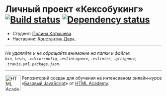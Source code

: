 # Личный проект «Кексобукинг» [![Build status][travis-image]][travis-url] [![Dependency status][dependency-image]][dependency-url]

* Студент: [Полина Катышева](https://up.htmlacademy.ru/javascript/8/user/262423).
* Наставник: [Константин Дарк](https://htmlacademy.ru/profile/id353169).

---

_Не удаляйте и не обращайте внимание на папки и файлы:_<br>
_`bin`, `tests`, `.editorconfig`, `.eslintignore`, `.eslintrc`, `.gitignore`, `.travis.yml`, `package.json`._

---

<a href="https://htmlacademy.ru/intensive/javascript"><img align="left" width="50" height="50" title="HTML Academy" src="https://up.htmlacademy.ru/static/img/intensive/javascript/logo-for-github.svg"></a>

Репозиторий создан для обучения на интенсивном онлайн‑курсе «[Базовый JavaScript](https://htmlacademy.ru/intensive/javascript)» от [HTML Academy](https://htmlacademy.ru).

[travis-image]: https://travis-ci.org/htmlacademy-javascript/262423-keksobooking.svg?branch=master
[travis-url]: https://travis-ci.org/htmlacademy-javascript/262423-keksobooking
[dependency-image]: https://david-dm.org/htmlacademy-javascript/262423-keksobooking.svg?style=flat-square
[dependency-url]: https://david-dm.org/htmlacademy-javascript/262423-keksobooking
